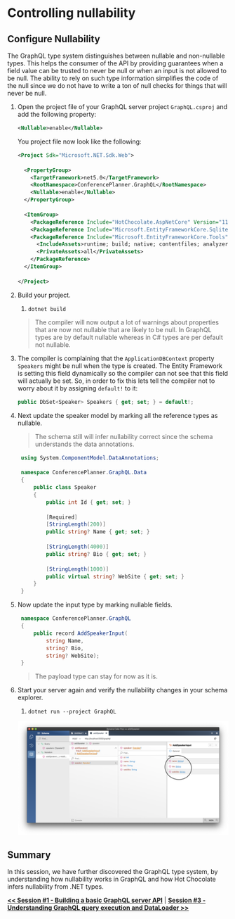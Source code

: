 
# Controlling nullability

## Configure Nullability

The GraphQL type system distinguishes between nullable and non-nullable types. This helps the consumer of the API by providing guarantees when a field value can be trusted to never be null or when an input is not allowed to be null. The ability to rely on such type information simplifies the code of the null since we do not have to write a ton of null checks for things that will never be null.

1. Open the project file of your GraphQL server project `GraphQL.csproj` and add the following property:

   ```xml
   <Nullable>enable</Nullable>
   ```

   You project file now look like the following:

   ```xml
   <Project Sdk="Microsoft.NET.Sdk.Web">

     <PropertyGroup>
       <TargetFramework>net5.0</TargetFramework>
       <RootNamespace>ConferencePlanner.GraphQL</RootNamespace>
       <Nullable>enable</Nullable>
     </PropertyGroup>

     <ItemGroup>
       <PackageReference Include="HotChocolate.AspNetCore" Version="11.0.8" />
       <PackageReference Include="Microsoft.EntityFrameworkCore.Sqlite" Version="5.0.0" />
       <PackageReference Include="Microsoft.EntityFrameworkCore.Tools" Version="5.0.0">
         <IncludeAssets>runtime; build; native; contentfiles; analyzers; buildtransitive</IncludeAssets>
         <PrivateAssets>all</PrivateAssets>
       </PackageReference>
     </ItemGroup>

   </Project>
   ```

1. Build your project.
   1. `dotnet build`

   > The compiler will now output a lot of warnings about properties that are now not nullable that are likely to be null. In GraphQL types are by default nullable whereas in C# types are per default not nullable.

1. The compiler is complaining that the `ApplicationDBContext` property `Speakers` might be null when the type is created. The Entity Framework is setting this field dynamically so the compiler can not see that this field will actually be set. So, in order to fix this lets tell the compiler not to worry about it by assigning `default!` to it:

   ```csharp
   public DbSet<Speaker> Speakers { get; set; } = default!;
   ```

1. Next update the speaker model by marking all the reference types as nullable.

   > The schema still will infer nullability correct since the schema understands the data annotations.

   ```csharp
    using System.ComponentModel.DataAnnotations;

    namespace ConferencePlanner.GraphQL.Data
    {
        public class Speaker
        {
            public int Id { get; set; }

            [Required]
            [StringLength(200)]
            public string? Name { get; set; }

            [StringLength(4000)]
            public string? Bio { get; set; }

            [StringLength(1000)]
            public virtual string? WebSite { get; set; }
        }
    }
   ```

1. Now update the input type by marking nullable fields.

   ```csharp
    namespace ConferencePlanner.GraphQL
    {
        public record AddSpeakerInput(
            string Name,
            string? Bio,
            string? WebSite);
    }
   ```

   > The payload type can stay for now as it is.

1. Start your server again and verify the nullability changes in your schema explorer.

   1. `dotnet run --project GraphQL`

   ![Query speaker names](images/39-bcp-verify-nullability.png)

## Summary

In this session, we have further discovered the GraphQL type system, by understanding how nullability works in GraphQL and how Hot Chocolate infers nullability from .NET types.

[**<< Session #1 - Building a basic GraphQL server API**](1-creating-a-graphql-server-project.md) | [**Session #3 - Understanding GraphQL query execution and DataLoader >>**](3-understanding-dataLoader.md) 